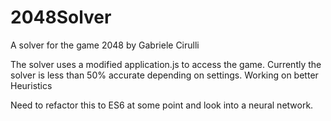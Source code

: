 # 2048Solver
A solver for the game 2048 by Gabriele Cirulli

The solver uses a modified application.js to access the game.
Currently the solver is less than 50% accurate depending on settings.
Working on better Heuristics

Need to refactor this to ES6 at some point and look into a neural network.